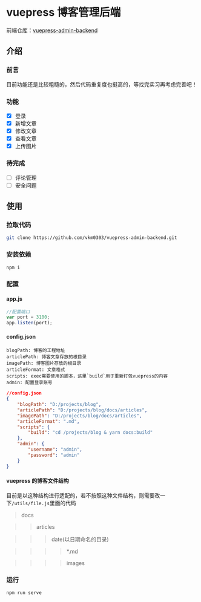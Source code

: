 # vuepress 博客管理后端

前端仓库：[vuepress-admin-backend](https://github.com/vkm0303/vuepress-admin-frontend.git)

## 介绍

### 前言

目前功能还是比较粗糙的，然后代码重复度也挺高的，等找完实习再考虑完善吧！

### 功能

-   [x] 登录
-   [x] 新增文章
-   [x] 修改文章
-   [x] 查看文章
-   [x] 上传图片

### 待完成

-   [ ] 评论管理
-   [ ] 安全问题

## 使用

### 拉取代码

```bash
git clone https://github.com/vkm0303/vuepress-admin-backend.git
```

### 安装依赖

```bash
npm i
```

### 配置

#### app.js

```javascript
//配置端口
var port = 3100;
app.listen(port);
```

#### config.json

```
blogPath: 博客的工程地址
articlePath: 博客文章存放的根目录
imagePath: 博客图片存放的根目录
articleFormat: 文章格式
scripts: exec需要使用的脚本，这里`build`用于重新打包vuepress的内容
admin: 配置登录账号
```

```json
//config.json
{
	"blogPath": "D:/projects/blog",
	"articlePath": "D:/projects/blog/docs/articles",
	"imagePath": "D:/projects/blog/docs/articles",
	"articleFormat": ".md",
	"scripts": {
		"build": "cd /projects/blog & yarn docs:build"
	},
	"admin": {
		"username": "admin",
		"password": "admin"
	}
}
```

#### vuepress 的博客文件结构

目前是以这种结构进行适配的，若不按照这种文件结构，则需要改一下`/utils/file.js`里面的代码

> docs

> > articles

> > > date(以日期命名的目录)

> > > > \*.md

> > > > images

### 运行

```bash
npm run serve
```
